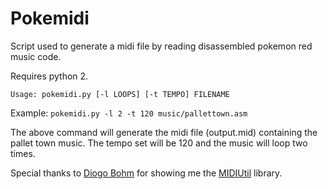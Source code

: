 # Pokemidi

Script used to generate a midi file by reading disassembled pokemon red music code.

Requires python 2.

```Usage: pokemidi.py [-l LOOPS] [-t TEMPO] FILENAME```

Example: ```pokemidi.py -l 2 -t 120 music/pallettown.asm```

The above command will generate the midi file (output.mid) containing the pallet town music. The tempo set will be 120 and the music will loop two times.

Special thanks to [Diogo Bohm](https://github.com/diogobohm) for showing me the [MIDIUtil](https://pypi.org/project/MIDIUtil/) library.
